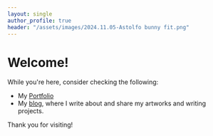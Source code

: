```yaml
---
layout: single
author_profile: true
header: "/assets/images/2024.11.05-Astolfo bunny fit.png"
---
```


# Welcome!


While you're here, consider checking the following:

- My [Portfolio](/pages/portfolio)
- My [blog](/pages/blog), where I write about and share my artworks and writing projects.
  
Thank you for visiting!
